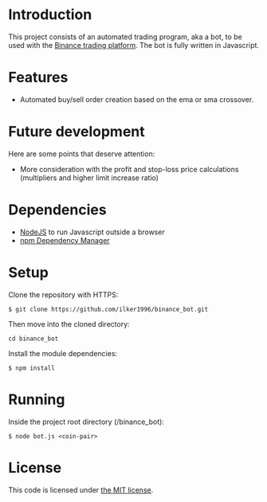 # Introduction

This project consists of an automated trading program, aka a bot, to be used with the [Binance trading platform](https://www.binance.com/en).
The bot is fully written in Javascript.

# Features

- Automated buy/sell order creation based on the ema or sma crossover.

# Future development

Here are some points that deserve attention:

- More consideration with the profit and stop-loss price calculations (multipliers and higher limit increase ratio)

# Dependencies

- [NodeJS](https://nodejs.org/en/) to run Javascript outside a browser
- [npm Dependency Manager](https://www.npmjs.com/)

# Setup

Clone the repository with HTTPS:

```
$ git clone https://github.com/ilker1996/binance_bot.git
```

Then move into the cloned directory:

`cd binance_bot`

Install the module dependencies:

```
$ npm install
```

# Running

Inside the project root directory (/binance_bot):

```
$ node bot.js <coin-pair>
```

# License

This code is licensed under [the MIT license](https://github.com/sindelio/binance_bot/blob/master/LICENSE).
